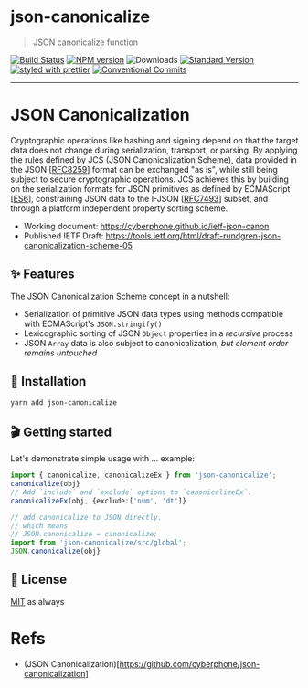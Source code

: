 # json-canonicalize

> JSON canonicalize function

[![Build Status](https://travis-ci.org/snowyu/json-canonicalize.svg?branch=master)](https://travis-ci.org/snowyu/json-canonicalize)
[![NPM version](https://img.shields.io/npm/v/json-canonicalize.svg)](https://www.npmjs.com/package/json-canonicalize)
![Downloads](https://img.shields.io/npm/dm/json-canonicalize.svg)
[![Standard Version](https://img.shields.io/badge/release-standard%20version-brightgreen.svg)](https://github.com/conventional-changelog/standard-version)
[![styled with prettier](https://img.shields.io/badge/styled_with-prettier-ff69b4.svg)](https://github.com/prettier/prettier)
[![Conventional Commits](https://img.shields.io/badge/Conventional%20Commits-1.0.0-yellow.svg)](https://conventionalcommits.org)

---

# JSON Canonicalization

Cryptographic operations like hashing and signing depend on that the target
data does not change during serialization, transport, or parsing.
By applying the rules defined by JCS (JSON Canonicalization Scheme),
data provided in the JSON [[RFC8259](https://tools.ietf.org/html/rfc8259)]
format can be exchanged "as is", while still being subject to secure cryptographic operations.
JCS achieves this by building on the serialization formats for JSON
primitives as defined by ECMAScript [[ES6](https://www.ecma-international.org/ecma-262/6.0/index.html)],
constraining JSON data to the I-JSON [[RFC7493](https://tools.ietf.org/html//rfc7493)] subset,
and through a platform independent property sorting scheme.

- Working document: https://cyberphone.github.io/ietf-json-canon
- Published IETF Draft: https://tools.ietf.org/html/draft-rundgren-json-canonicalization-scheme-05

## ✨ Features

The JSON Canonicalization Scheme concept in a nutshell:

- Serialization of primitive JSON data types using methods compatible with ECMAScript's `JSON.stringify()`
- Lexicographic sorting of JSON `Object` properties in a _recursive_ process
- JSON `Array` data is also subject to canonicalization, _but element order remains untouched_

## 🔧 Installation

```sh
yarn add json-canonicalize
```

## 🎬 Getting started

Let's demonstrate simple usage with ... example:

```ts
import { canonicalize, canonicalizeEx } from 'json-canonicalize';
canonicalize(obj}
// Add `include` and `exclude` options to `canonicalizeEx`.
canonicalizeEx(obj, {exclude:['num', 'dt']}

// add canonicalize to JSON directly.
// which means
// JSON.canonicalize = canonicalize;
import from 'json-canonicalize/src/global';
JSON.canonicalize(obj}
```

## 🥂 License

[MIT](./LICENSE.md) as always

# Refs

- (JSON Canonicalization)[https://github.com/cyberphone/json-canonicalization]
